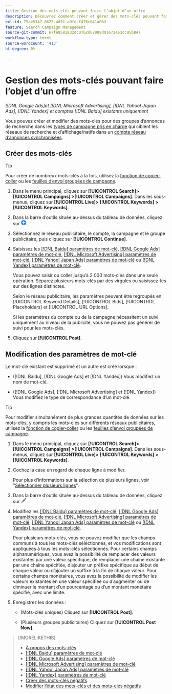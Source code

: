 ```yaml
---
title: Gestion des mots-clés pouvant faire l’objet d’un offre
description: Découvrez comment créer et gérer des mots-clés pouvant faire l’objet d’offres pour les groupes d’annonces de recherche.
exl-id: 79ae5347-8625-4d31-a9fe-f476c041a063
feature: Search Campaign Management
source-git-commit: 67fe8581832dc0762d62908d01672e53cc95b847
workflow-type: tm+mt
source-wordcount: '413'
ht-degree: 0%

---
```


# Gestion des mots-clés pouvant faire l’objet d’un offre

*[!DNL Google Ads]et [!DNL Microsoft Advertising], [!DNL Yahoo! Japan Ads], [!DNL Yandex] et comptes [!DNL Baidu] existants uniquement*

Vous pouvez créer et modifier des mots-clés pour des groupes d’annonces de recherche dans les [types de campagne pris en charge](/help/search-social-commerce/introduction/supported-inventory.md) qui ciblent les réseaux de recherche et d’affichage/natifs dans un [compte réseau d’annonces synchronisées](/help/search-social-commerce/campaign-management/accounts/ad-network-account-about.md).

## Créer des mots-clés

>[!TIP]
>
>Pour créer de nombreux mots-clés à la fois, utilisez la [fonction de copier-coller](/help/search-social-commerce/campaign-management/campaigns/copy-paste.md) ou les [feuilles d’envoi groupées de campagne](/help/search-social-commerce/campaign-management/bulksheets/bulksheet-about.md).

1. Dans le menu principal, cliquez sur **[!UICONTROL Search]> [!UICONTROL Campaigns] >[!UICONTROL Campaigns]**. Dans les sous-menus, cliquez sur **[!UICONTROL Live]> [!UICONTROL Keywords] >[!UICONTROL Keywords]**.

1. Dans la barre d’outils située au-dessus du tableau de données, cliquez sur ![Créer](/help/search-social-commerce/assets/add.png "Créer").

1. Sélectionnez le réseau publicitaire, le compte, la campagne et le groupe publicitaire, puis cliquez sur **[!UICONTROL Continue]**.

1. Saisissez les [[!DNL Baidu] paramètres de mot-clé](keyword-settings-baidu.md), [[!DNL Google Ads] paramètres de mot-clé](keyword-settings-google.md), [[!DNL Microsoft Advertising] paramètres de mot-clé](keyword-settings-microsoft.md), [[!DNL Yahoo! Japan Ads] paramètres de mot-clé](keyword-settings-yahoo-japan.md) ou [[!DNL Yandex] paramètres de mot-clé](keyword-settings-yandex.md).

   Vous pouvez saisir ou coller jusqu’à 2 000 mots-clés dans une seule opération. Séparez plusieurs mots-clés par des virgules ou saisissez-les sur des lignes distinctes.

   Selon le réseau publicitaire, les paramètres peuvent être regroupés en [!UICONTROL Keyword Details], [!UICONTROL Bids], [!UICONTROL Placeholders] et [!UICONTROL URL Options].

   Si les paramètres du compte ou de la campagne nécessitent un suivi uniquement au niveau de la publicité, vous ne pouvez pas générer de suivi pour les mots-clés.

1. Cliquez sur **[!UICONTROL Post]**.

## Modification des paramètres de mot-clé

Le mot-clé existant est supprimé et un autre est créé lorsque :

* ([!DNL Baidu], [!DNL Google Ads] et [!DNL Yandex]) Vous modifiez un nom de mot-clé.

* ([!DNL Google Ads], [!DNL Microsoft Advertising] et [!DNL Yandex]) Vous modifiez le type de correspondance d’un mot-clé.

>[!TIP]
>
>Pour modifier simultanément de plus grandes quantités de données sur les mots-clés, y compris les mots-clés sur différents réseaux publicitaires, utilisez la [fonction de copier-coller](/help/search-social-commerce/campaign-management/campaigns/copy-paste.md) ou les [feuilles d’envoi groupées de campagne](/help/search-social-commerce/campaign-management/bulksheets/bulksheet-about.md).

1. Dans le menu principal, cliquez sur **[!UICONTROL Search]> [!UICONTROL Campaigns] >[!UICONTROL Campaigns]**. Dans les sous-menus, cliquez sur **[!UICONTROL Live]> [!UICONTROL Keywords] >[!UICONTROL Keywords]**.

1. Cochez la case en regard de chaque ligne à modifier.

   Pour plus d’informations sur la sélection de plusieurs lignes, voir &quot;[Sélectionner plusieurs lignes](/help/search-social-commerce/common-tasks/navigation-editing-selection/multiple-rows-select.md)&quot;.

1. Dans la barre d’outils située au-dessus du tableau de données, cliquez sur ![Modifier](/help/search-social-commerce/assets/edit.png "Modifier") .

1. Modifiez les [[!DNL Baidu] paramètres de mot-clé](keyword-settings-baidu.md), [[!DNL Google Ads] paramètres de mot-clé](keyword-settings-google.md), [[!DNL Microsoft Advertising] paramètres de mot-clé](keyword-settings-microsoft.md), [[!DNL Yahoo! Japan Ads] paramètres de mot-clé](keyword-settings-yahoo-japan.md) ou [[!DNL Yandex] paramètres de mot-clé](keyword-settings-yandex.md).

   Pour plusieurs mots-clés, vous ne pouvez modifier que les champs communs à tous les mots-clés sélectionnés, et vos modifications sont appliquées à tous les mots-clés sélectionnés. Pour certains champs alphanumériques, vous avez la possibilité de remplacer des valeurs existantes par une valeur spécifique, de remplacer une chaîne existante par une chaîne spécifiée, d’ajouter un préfixe spécifique au début de chaque valeur ou d’ajouter un suffixe à la fin de chaque valeur. Pour certains champs monétaires, vous avez la possibilité de modifier les valeurs existantes en une valeur spécifiée ou d’augmenter ou de diminuer le montant d’un pourcentage ou d’un montant monétaire spécifié, avec une limite.

1. Enregistrez les données :

   * (Mots-clés uniques) Cliquez sur **[!UICONTROL Post]**.

   * (Plusieurs groupes publicitaires) Cliquez sur **[!UICONTROL Post Now]**.

>[!MORELIKETHIS]
>
>* [À propos des mots-clés](keyword-about.md)
>* [[!DNL Baidu] paramètres de mot-clé](keyword-settings-baidu.md)
>* [[!DNL Google Ads] paramètres de mot-clé](keyword-settings-google.md)
>* [[!DNL Microsoft Advertising] paramètres de mot-clé](keyword-settings-microsoft.md)
>* [[!DNL Yahoo! Japan Ads] paramètres de mot-clé](keyword-settings-yahoo-japan.md)
>* [[!DNL Yandex] paramètres de mot-clé](keyword-settings-yandex.md)
>* [Créer des mots-clés négatifs](/help/search-social-commerce/campaign-management/campaigns/keyword-negative-create.md)
>* [Modifier l’état des mots-clés et des mots-clés négatifs](keyword-status-edit.md)
